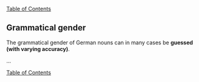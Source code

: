 [Table of Contents](Readme.md)

Grammatical gender
-

The grammatical gender of German nouns can in many cases be **guessed (with varying accuracy)**.

...

[Table of Contents](Readme.md)


